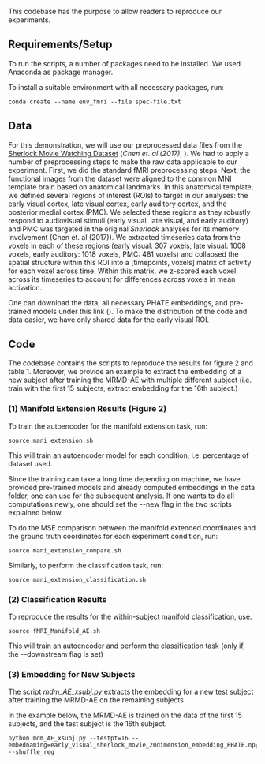 This codebase has the purpose to allow readers to reproduce our experiments. 

## Requirements/Setup

To run the scripts, a number of packages need to be installed. We used Anaconda as package manager. 

To install a suitable environment with all necessary packages, run:


```
conda create --name env_fmri --file spec-file.txt
```

## Data

For this demonstration, we will use our preprocessed data files from the [Sherlock Movie Watching Dataset](http://arks.princeton.edu/ark:/88435/dsp01nz8062179) (*Chen et. al (2017)*, ). We had to apply a number of preprocessing steps to make the raw data applicable to our experiment. First, we did the standard fMRI preprocessing steps. Next, the functional images from the dataset were aligned to the common MNI template brain based on anatomical landmarks. In this anatomical template, we defined several regions of interest (ROIs) to target in our analyses: the early visual cortex, late visual cortex, early auditory cortex, and the posterior medial cortex (PMC). We selected these regions as they robustly respond to audiovisual stimuli (early visual, late visual, and early auditory) and PMC was targeted in the original *Sherlock* analyses for its memory involvement (Chen et. al (2017)). We extracted timeseries data from the voxels in each of these regions (early visual: 307 voxels, late visual: 1008 voxels, early auditory: 1018 voxels, PMC: 481 voxels) and collapsed the spatial structure within this ROI into a [timepoints, voxels] matrix of activity for each voxel across time. Within this matrix, we z-scored each voxel across its timeseries to account for differences across voxels in mean activation.

One can download the data, all necessary PHATE embeddings, and pre-trained models under this link (). To make the distribution of the code and data easier, we have only shared data for the early visual ROI. 

## Code

The codebase contains the scripts to reproduce the results for figure 2 and table 1. Moreover, we provide an example to extract the embedding of a new subject after training the MRMD-AE with multiple different subject (i.e. train with the first 15 subjects, extract embedding for the 16th subject.)

### (1) Manifold Extension Results (Figure 2)

To train the autoencoder for the manifold extension task, run:

```
source mani_extension.sh
```

This will train an autoencoder model for each condition, i.e. percentage of dataset used. 

Since the training can take a long time depending on machine, we have provided pre-trained models and already computed embeddings in the data folder, one can use for the subsequent analysis. If one wants to do all computations newly, one should set the --new flag in the two scripts explained below. 

To do the MSE comparison between the manifold extended coordinates and the ground truth coordinates for each experiment condition, run:

```
source mani_extension_compare.sh
```

Similarly, to perform the classification task, run:

```
source mani_extension_classification.sh
```

### (2) Classification Results

To reproduce the results for the within-subject manifold classification, use. 

```
source fMRI_Manifold_AE.sh 
```

This will train an autoencoder and perform the classification task (only if, the --downstream flag is set)  

### (3) Embedding for New Subjects

The script *mdm_AE_xsubj.py* extracts the embedding for a new test subject after training the MRMD-AE on the remaining subjects. 

In the example below, the MRMD-AE is trained on the data of the first 15 subjects, and the test subject is the 16th subject. 

```
python mdm_AE_xsubj.py --testpt=16 --embednaming=early_visual_sherlock_movie_20dimension_embedding_PHATE.npy --shuffle_reg
```



